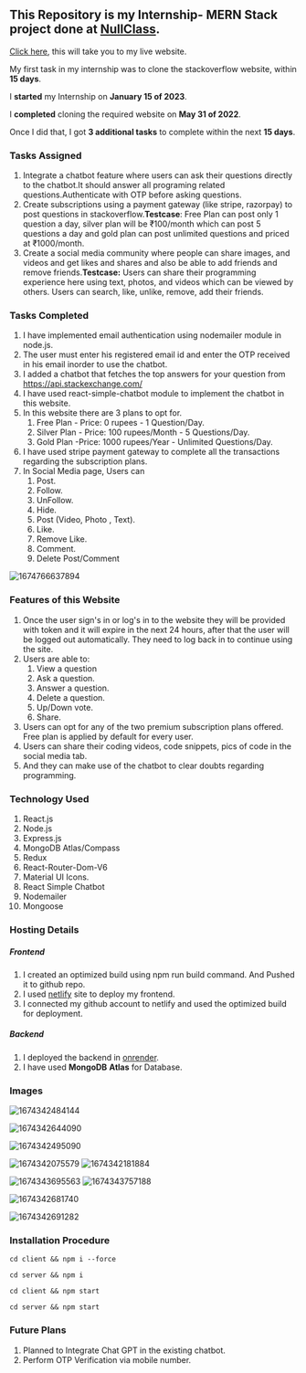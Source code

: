 ## This Repository is my Internship- MERN Stack project done at [NullClass](https://nullclass.com/).

[Click here](https://stack-overflow-clone-namasivaayam-l.netlify.app/), this will take you to my live website.

My first task in my internship was to clone the stackoverflow website, within **15 days**.

I **started** my Internship on **January 15 of 2023**.

I **completed** cloning the required website on **May 31 of 2022**.

Once I did that, I got **3 additional tasks** to complete within the next **15 days**.

### Tasks Assigned

1. Integrate a chatbot feature where users can ask their questions directly to the chatbot.It should answer all programing related questions.Authenticate with OTP before asking questions.
2. Create subscriptions using a payment gateway (like stripe, razorpay) to post questions in stackoverflow.**Testcase**: Free Plan can post only 1 question a day, silver plan will be ₹100/month which can post 5 questions a day and gold plan can post unlimited questions and priced at ₹1000/month.
3. Create a social media community where people can share images, and videos and get likes and shares and also be able to add friends and remove friends.**Testcase:** Users can share their programming experience here using text, photos, and videos which can be viewed by others. Users can search, like, unlike, remove, add their friends.

### Tasks Completed

1. I have implemented email authentication using nodemailer module in node.js.
2. The user must enter his registered email id and enter the OTP received in his email inorder to use the chatbot.
3. I added a chatbot that fetches the top answers for your question from https://api.stackexchange.com/
4. I have used react-simple-chatbot module to implement the chatbot in this website.
5. In this website there are 3 plans to opt for.
   1. Free Plan - Price: 0 rupees - 1 Question/Day.
   2. Silver Plan - Price: 100 rupees/Month - 5 Questions/Day.
   3. Gold Plan -Price: 1000 rupees/Year - Unlimited Questions/Day.
6. I have used stripe payment gateway to complete all the transactions regarding the subscription plans.
7. In Social Media page, Users can
   1. Post.
   2. Follow.
   3. UnFollow.
   4. Hide.
   5. Post (Video, Photo , Text).
   6. Like.
   7. Remove Like.
   8. Comment.
   9. Delete Post/Comment

![1674766637894](https://file+.vscode-resource.vscode-cdn.net/home/namachu/Documents/Web%20Dev/stack-overflow-clone/image/README/1674766637894.png)

### Features of this Website

1. Once the user sign's in or log's in to the website they will be provided with token and it will expire in the next 24 hours, after that the user will be logged out automatically. They need to log back in to continue using the site.
2. Users are able to:
   1. View a question
   2. Ask a question.
   3. Answer a question.
   4. Delete a question.
   5. Up/Down vote.
   6. Share.
3. Users can opt for any of the two premium subscription plans offered. Free plan is applied by default for every user.
4. Users can share their coding videos, code snippets, pics of code in the social media tab.
5. And they can make use of the chatbot to clear doubts regarding programming.

### Technology Used

1. React.js
2. Node.js
3. Express.js
4. MongoDB Atlas/Compass
5. Redux
6. React-Router-Dom-V6
7. Material UI Icons.
8. React Simple Chatbot
9. Nodemailer
10. Mongoose

### Hosting Details

##### Frontend

1. I created an optimized build using npm run build command. And Pushed it to github repo.
2. I used [netlify](app.netlify.com) site to deploy my frontend.
3. I  connected my github account to netlify and used the optimized build for deployment.

##### Backend

1. I deployed the backend in [onrender](onrender.com).
2. I have used **MongoDB** **Atlas** for Database.

### Images

![1674342484144](image/README/1674342484144.png)

![1674342644090](image/README/1674342644090.png)

![1674342495090](image/README/1674342495090.png)

![1674342075579](image/README/1674342075579.png)          ![1674342181884](image/README/1674342181884.png)

![1674343695563](image/README/1674343695563.png)          ![1674343757188](image/README/1674343757188.png)

![1674342681740](image/README/1674342681740.png)

![1674342691282](image/README/1674342691282.png)

### Installation Procedure

`cd client && npm i --force`

`cd server && npm i`

`cd client && npm start`

`cd server && npm start`

### Future Plans

1. Planned to Integrate Chat GPT in the existing chatbot.
2. Perform OTP Verification via mobile number.
